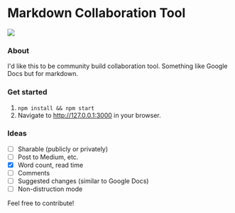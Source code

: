Markdown Collaboration Tool
===

![](http://i.imgur.com/4YiDb56.gif)

### About

I'd like this to be community build collaboration tool. Something like Google Docs but for markdown.

### Get started

1. `npm install && npm start`
2. Navigate to http://127.0.0.1:3000 in your browser.

### Ideas

- [ ] Sharable (publicly or privately)
- [ ] Post to Medium, etc.
- [x] Word count, read time
- [ ] Comments
- [ ] Suggested changes (similar to Google Docs)
- [ ] Non-distruction mode

Feel free to contribute!
